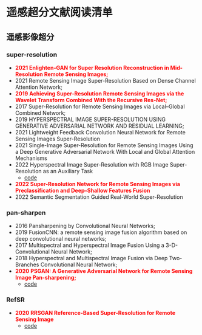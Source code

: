 # 遥感超分文献阅读清单

## 遥感影像超分

### super-resolution

* **<font color=#FF000 >2021 Enlighten-GAN for Super Resolution Reconstruction in Mid-Resolution Remote Sensing Images;</font>**
* 2021 Remote Sensing Image Super-Resolution Based on Dense Channel Attention Network;
* **<font color=#FF000 >2019 Achieving Super-Resolution Remote Sensing Images via the Wavelet Transform Combined With the Recursive Res-Net;</font>**
* 2017 Super-Resolution for Remote Sensing Images via Local–Global Combined Network;
* 2019 HYPERSPECTRAL IMAGE SUPER-RESOLUTION USING GENERATIVE ADVERSARIAL NETWORK AND RESIDUAL LEARNING;
* 2021 Lightweight Feedback Convolution Neural Network for Remote Sensing Images Super-Resolution
* 2021 Single-Image Super-Resolution for Remote Sensing Images Using a Deep Generative Adversarial Network With Local and Global Attention Mechanisms
* 2022 Hyperspectral Image Super-Resolution with RGB Image Super-Resolution as an Auxiliary Task
  * [code](https://github.com/kli8996/HSISR)
* **<font color=#FF000 >2022 Super-Resolution Network for Remote Sensing Images via Preclassification and Deep–Shallow Features Fusion</font>**
* 2022 Semantic Segmentation Guided Real-World Super-Resolution

### pan-sharpen

* 2016 Pansharpening by Convolutional Neural Networks;
* 2019 FusionCNN: a remote sensing image fusion algorithm based on deep convolutional neural networks;
* 2017 Multispectral and Hyperspectral Image Fusion Using a 3-D-Convolutional Neural Network;
* 2018 Hyperspectral and Multispectral Image Fusion via Deep Two-Branches Convolutional Neural Network;
* **<font color=#FF000 >2020 PSGAN: A Generative Adversarial Network for Remote Sensing Image Pan-sharpening;</font>**
  * [code](https://github.com/zhysora/PSGan-Family)

### RefSR

* **<font color=#FF000 >2020 RRSGAN Reference-Based Super-Resolution for Remote Sensing Image</font>**
  * [code](https://github.com/dongrunmin/RRSGAN)
